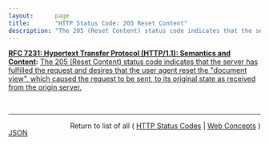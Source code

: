 ```yaml
---
layout:      page
title:       "HTTP Status Code: 205 Reset Content"
description: "The 205 (Reset Content) status code indicates that the server has fulfilled the request and desires that the user agent reset the \"document view\", which caused the request to be sent, to its original state as received from the origin server."
---
```


**[RFC 7231: Hypertext Transfer Protocol (HTTP/1.1): Semantics and Content](/specs/IETF/RFC/7231 "The Hypertext Transfer Protocol (HTTP) is an application-level protocol for distributed, collaborative, hypertext information systems. This document defines the semantics of HTTP/1.1 messages as expressed by request methods, request header fields, response status codes, and response header fields, along with the payload of messages (metadata and body content) and mechanisms for content negotiation."):** [The 205 (Reset Content) status code indicates that the server has fulfilled the request and desires that the user agent reset the "document view", which caused the request to be sent, to its original state as received from the origin server.](http://tools.ietf.org/html/rfc7231#section-6.3.6 "Read documentation for HTTP Status Code &#34;205&#34;")

<br/>
<hr/>

<p style="float : left"><a href="205.json" title="JSON representing this particular Web Concept">JSON</a></p>
<p style="text-align: right">Return to list of all ( <a href="../http-status-codes">HTTP Status Codes</a> | <a href="../">Web Concepts</a> )</p>
